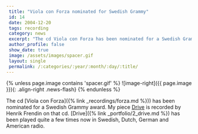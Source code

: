 ```yaml
---
 title: "Viola con Forza nominated for Swedish Grammy"
 id: 14
 date: 2004-12-20
 tags: recording
 category: news
 excerpt: "The cd Viola con Forza has been nominated for a Swedish Grammy award. My piece Drive is recorded by Henrik Frendin on that cd. Drive has been played quite a few times now in Swedish, Dutch, German and..."
 author_profile: false
 show_date: true
 image: /assets/images/spacer.gif
 layout: single
 permalink: /:categories/:year/:month/:day/:title/
---
```

{% unless page.image contains 'spacer.gif' %}
   ![image-right]({{ page.image }}){: .align-right .news-flash}
{% endunless %}

The cd [Viola con Forza]({% link _recordings/forza.md %})) has been nominated for a Swedish Grammy award. My piece <a href="index.jsp?id=comp">Drive</a> is recorded by Henrik Frendin on that cd. [Drive]({% link _portfolio/2_drive.md %}) has been played quite a few times now in Swedish, Dutch, German and American radio.


